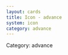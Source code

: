 ```yaml
---
layout: cards
title: Icon - advance
system: icon
category: advance
---
```

<div class="alert alert-secondary mb-4"><span class="i18n innerHTML-category">Category: </span><span class="i18n innerHTML-cat-advance">advance</span></div>
